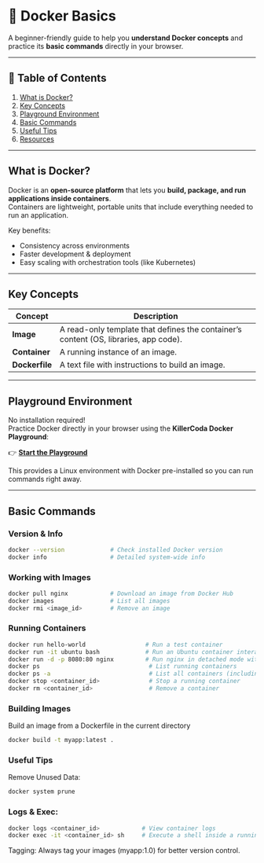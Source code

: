 # 🐳 Docker Basics

A beginner-friendly guide to help you **understand Docker concepts** and practice its **basic commands** directly in your browser.

---

## 📖 Table of Contents
1. [What is Docker?](#what-is-docker)
2. [Key Concepts](#key-concepts)
3. [Playground Environment](#playground-environment)
4. [Basic Commands](#basic-commands)
5. [Useful Tips](#useful-tips)
6. [Resources](#resources)

---

## What is Docker?
Docker is an **open-source platform** that lets you **build, package, and run applications inside containers**.  
Containers are lightweight, portable units that include everything needed to run an application.

Key benefits:
- Consistency across environments  
- Faster development & deployment  
- Easy scaling with orchestration tools (like Kubernetes)

---

## Key Concepts
| Concept       | Description                                           |
|---------------|-------------------------------------------------------|
| **Image**    | A read-only template that defines the container’s content (OS, libraries, app code). |
| **Container**| A running instance of an image.                        |
| **Dockerfile**| A text file with instructions to build an image.      |

---

## Playground Environment
No installation required!  
Practice Docker directly in your browser using the **KillerCoda Docker Playground**:

👉 [**Start the Playground**](https://labs.play-with-docker.com/)

This provides a Linux environment with Docker pre-installed so you can run commands right away.

---

## Basic Commands

### Version & Info
```bash
docker --version             # Check installed Docker version
docker info                  # Detailed system-wide info
```

### Working with Images
```bash
docker pull nginx            # Download an image from Docker Hub
docker images                # List all images
docker rmi <image_id>        # Remove an image
```

### Running Containers
```bash
docker run hello-world                 # Run a test container
docker run -it ubuntu bash             # Run an Ubuntu container interactively
docker run -d -p 8080:80 nginx         # Run nginx in detached mode with port mapping
docker ps                               # List running containers
docker ps -a                            # List all containers (including stopped)
docker stop <container_id>              # Stop a running container
docker rm <container_id>                # Remove a container
```

### Building Images
Build an image from a Dockerfile in the current directory
```bash
docker build -t myapp:latest .
```

### Useful Tips

Remove Unused Data:
```bash
docker system prune
```


### Logs & Exec:
```bash
docker logs <container_id>            # View container logs
docker exec -it <container_id> sh     # Execute a shell inside a running container
```

Tagging: Always tag your images (myapp:1.0) for better version control.
